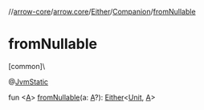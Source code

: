 //[arrow-core](../../../../index.md)/[arrow.core](../../index.md)/[Either](../index.md)/[Companion](index.md)/[fromNullable](from-nullable.md)

# fromNullable

[common]\

@[JvmStatic](https://kotlinlang.org/api/latest/jvm/stdlib/kotlin.jvm/-jvm-static/index.html)

fun &lt;[A](from-nullable.md)&gt; [fromNullable](from-nullable.md)(a: [A](from-nullable.md)?): [Either](../index.md)&lt;[Unit](https://kotlinlang.org/api/latest/jvm/stdlib/kotlin/-unit/index.html), [A](from-nullable.md)&gt;
